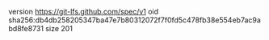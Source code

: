 version https://git-lfs.github.com/spec/v1
oid sha256:db4db258205347ba47e7b80312072f7f0fd5c478fb38e554eb7ac9abd8fe8731
size 201
